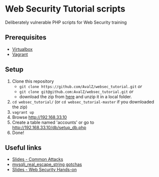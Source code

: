 # Web Security Tutorial scripts
Deliberately vulnerable PHP scripts for Web Security training

## Prerequisites
* [Virtualbox](https://www.virtualbox.org/wiki/Downloads)
* [Vagrant](https://www.vagrantup.com/downloads.html)

## Setup
1. Clone this repository
    * `git clone https://github.com/AvalZ/websec_tutorial.git` _or_
    * `git clone git@github.com:AvalZ/websec_tutorial.git` _or_
    * download the zip from [here](https://github.com/AvalZ/websec_tutorial/archive/master.zip) and unzip it in a local folder.
2. `cd websec_tutorial/` (or `cd websec_tutorial-master` if you downloaded the zip)
3. `vagrant up`
4. Browse http://192.168.33.10
5. Create a table named 'accounts' or go to http://192.168.33.10/db/setup_db.php
6. Done!

## Useful links
* [Slides - Common Attacks](https://docs.google.com/presentation/d/1rRpO9-9agNAUETXPjfsm7dMUZ3EPfKxWcaP-W8kt0ZM/edit?usp=sharing)
* [mysqli\_real\_escape\_string gotchas](https://avalz.it/2016/06/23/debunking-the-mysql_real_escape_string-mith/)
* [Slides - Web Security Hands-on](https://docs.google.com/presentation/d/1L27fhQWU8Cz9VrfSrNn-SrMiBvcx7tlXa2m5ot4IXCM/edit?usp=sharing)
